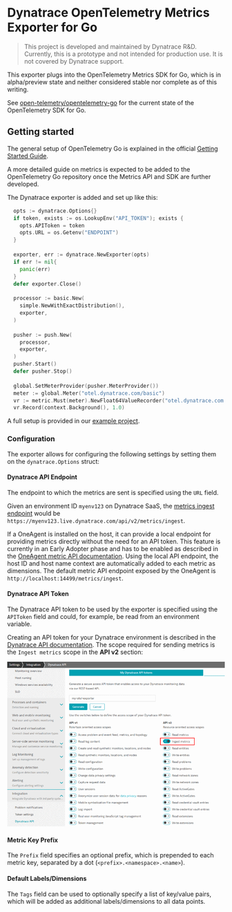 # Dynatrace OpenTelemetry Metrics Exporter for Go

> This project is developed and maintained by Dynatrace R&D.
Currently, this is a prototype and not intended for production use.
It is not covered by Dynatrace support.

This exporter plugs into the OpenTelemetry Metrics SDK for Go, which is in alpha/preview state and neither considered stable nor complete as of this writing.

See [open-telemetry/opentelemetry-go](https://github.com/open-telemetry/opentelemetry-go) for the current state of the OpenTelemetry SDK for Go.
## Getting started

The general setup of OpenTelemetry Go is explained in the official [Getting Started Guide](https://github.com/open-telemetry/opentelemetry-go/blob/master/README.md#getting-started).

A more detailed guide on metrics is expected to be added to the OpenTelemetry Go repository once the Metrics API and SDK are further developed.

The Dynatrace exporter is added and set up like this:

```go
  opts := dynatrace.Options{}
  if token, exists := os.LookupEnv("API_TOKEN"); exists {
    opts.APIToken = token
    opts.URL = os.Getenv("ENDPOINT")
  }

  exporter, err := dynatrace.NewExporter(opts)
  if err != nil{
    panic(err)
  }
  defer exporter.Close()

  processor := basic.New(
    simple.NewWithExactDistribution(),
    exporter,
  )

  pusher := push.New(
    processor,
    exporter,
  )
  pusher.Start()
  defer pusher.Stop()

  global.SetMeterProvider(pusher.MeterProvider())
  meter := global.Meter("otel.dynatrace.com/basic")
  vr := metric.Must(meter).NewFloat64ValueRecorder("otel.dynatrace.com.golang")
  vr.Record(context.Background(), 1.0)
```

A full setup is provided in our [example project](./example/basic/).

### Configuration

The exporter allows for configuring the following settings by setting them on the `dynatrace.Options` struct:

#### Dynatrace API Endpoint

The endpoint to which the metrics are sent is specified using the `URL` field.

Given an environment ID `myenv123` on Dynatrace SaaS, the [metrics ingest endpoint](https://www.dynatrace.com/support/help/dynatrace-api/environment-api/metric-v2/post-ingest-metrics/) would be `https://myenv123.live.dynatrace.com/api/v2/metrics/ingest`.

If a OneAgent is installed on the host, it can provide a local endpoint for providing metrics directly without the need for an API token.
This feature is currently in an Early Adopter phase and has to be enabled as described in the [OneAgent metric API documentation](https://www.dynatrace.com/support/help/how-to-use-dynatrace/metrics/metric-ingestion/ingestion-methods/local-api/).
Using the local API endpoint, the host ID and host name context are automatically added to each metric as dimensions.
The default metric API endpoint exposed by the OneAgent is `http://localhost:14499/metrics/ingest`.

#### Dynatrace API Token

The Dynatrace API token to be used by the exporter is specified using the `APIToken` field and could, for example, be read from an environment variable.

Creating an API token for your Dynatrace environment is described in the [Dynatrace API documentation](https://www.dynatrace.com/support/help/dynatrace-api/basics/dynatrace-api-authentication/).
The scope required for sending metrics is the `Ingest metrics` scope in the **API v2** section:

![API token creation](docs/img/api_token.png)

#### Metric Key Prefix

The `Prefix` field specifies an optional prefix, which is prepended to each metric key, separated by a dot (`<prefix>.<namespace>.<name>`).

#### Default Labels/Dimensions

The `Tags` field can be used to optionally specify a list of key/value pairs, which will be added as additional labels/dimensions to all data points.
